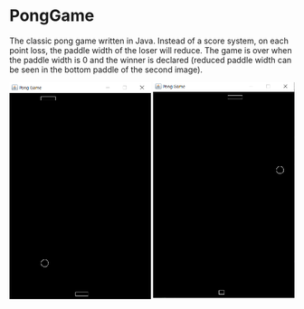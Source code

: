 # PongGame
The classic pong game written in Java. Instead of a score system, on each point loss, the paddle width of the loser will reduce. The game is over when the paddle width is 0 and the winner is declared (reduced paddle width can be seen in the bottom paddle of the second image). 

<p float="left" align = "center">
  <img style = "float: left;" src = "images/PongGameStart.PNG" width = "250">
</p>
<p float="left" align = "center">
  <img style = "float: right;" src = "images/PongGamePaddleWidthReduced.PNG" width = "250">
</p>
